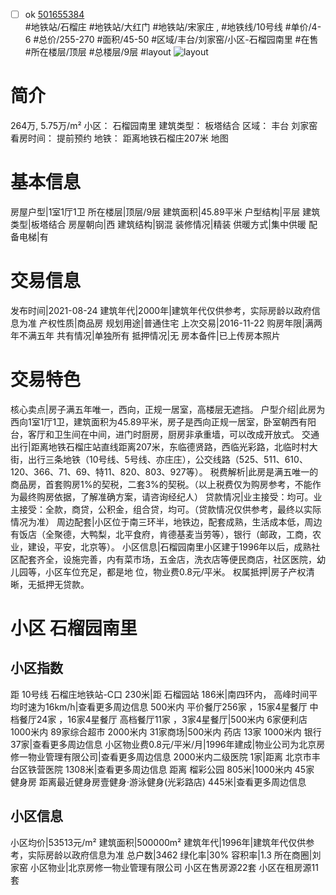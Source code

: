 - [ ] ok [501655384](https://bj.5i5j.com/ershoufang/501655384.html)  
 #地铁站/石榴庄 #地铁站/大红门 #地铁站/宋家庄 ,  #地铁线/10号线
#单价/4-6 #总价/255-270 #面积/45-50   #区域/丰台/刘家窑/小区-石榴园南里 #在售 #所在楼层/顶层 #总楼层/9层 #layout 
![layout](http://image2a.5i5j.com/bdir/layout/0ad79a45666d46cbbac9421982bb0c73.jpg_P5.jpg) 
# 简介 
 264万,  5.75万/m² 
小区： 石榴园南里
建筑类型： 板塔结合
区域： 丰台 刘家窑
看房时间： 提前预约
地铁： 距离地铁石榴庄207米 地图
# 基本信息 
 房屋户型|1室1厅1卫
所在楼层|顶层/9层
建筑面积|45.89平米
户型结构|平层
建筑类型|板塔结合
房屋朝向|西
建筑结构|钢混
装修情况|精装
供暖方式|集中供暖
配备电梯|有
# 交易信息 
 发布时间|2021-08-24
建筑年代|2000年|建筑年代仅供参考，实际房龄以政府信息为准
产权性质|商品房
规划用途|普通住宅
上次交易|2016-11-22
购房年限|满两年不满五年
共有情况|单独所有
抵押情况|无
房本备件|已上传房本照片
# 交易特色 
 核心卖点|房子满五年唯一，西向，正规一居室，高楼层无遮挡。
户型介绍|此房为西向1室1厅1卫，建筑面积为45.89平米，房子是西向正规一居室，卧室朝西有阳台，客厅和卫生间在中间，进门时厨房，厨房非承重墙，可以改成开放式。
交通出行|距离地铁石榴庄站直线距离207米，东临德贤路，西临光彩路，北临时村大街，出行三条地铁（10号线、5号线、亦庄庄），公交线路（525、511、610、120、366、71、69、特11、820、803、927等）。
税费解析|此房是满五唯一的商品房，首套购房1%的契税，二套3%的契税。（以上税费仅为购房参考，不能作为最终购房依据，了解准确方案，请咨询经纪人）
贷款情况|业主接受：均可。业主接受：全款，商贷，公积金，组合贷，均可。（贷款情况仅供参考，最终以实际情况为准）
周边配套|小区位于南三环半，地铁边，配套成熟，生活成本低，周边有饭店（全聚德，大鸭梨，北平食府，肯德基麦当劳等），银行（邮政，工商，农业，建设，平安，北京等）。
小区信息|石榴园南里小区建于1996年以后，成熟社区配套齐全，设施完善，内有菜市场，五金店，洗衣店等便民商店，社区医院，幼儿园等，小区车位充足，都是地 位，物业费0.8元/平米。
权属抵押|房子产权清晰，无抵押无贷款。
# 小区 石榴园南里
## 小区指数 
 距 10号线 石榴庄地铁站-C口 230米|距 石榴园站 186米|南四环内， 高峰时间平均时速为16km/h|查看更多周边信息
500米内 平价餐厅256家 ，15家4星餐厅
中档餐厅24家 ，16家4星餐厅
高档餐厅11家 ，3家4星餐厅|500米内 6家便利店
1000米内 89家综合超市
2000米内 31家商场|500米内 药店 13家
1000米内 银行 37家|查看更多周边信息
小区物业费0.8元/平米/月|1996年建成|物业公司为北京房修一物业管理有限公司|查看更多周边信息
2000米内二级医院 1家|距离 北京市丰台区铁营医院  1308米|查看更多周边信息
距离 榴彩公园 805米|1000米内 45家 健身房
距离最近健身房壹健身·游泳健身(光彩路店) 445米|查看更多周边信息
## 小区信息 
 小区均价|53513元/m²
建筑面积|500000m²
建筑年代|1996年|建筑年代仅供参考，实际房龄以政府信息为准
总户数|3462
绿化率|30%
容积率|1.3
所在商圈|刘家窑
小区物业|北京房修一物业管理有限公司
小区在售房源22套
小区在租房源11套
